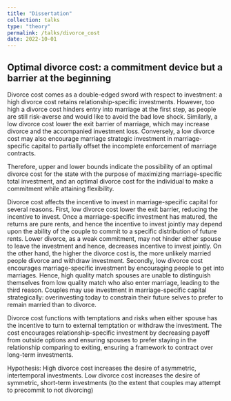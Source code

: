 ```yaml
---
title: "Dissertation"
collection: talks
type: "theory"
permalink: /talks/divorce_cost
date: 2022-10-01
---
```

## Optimal divorce cost: a commitment device but a barrier at the beginning

Divorce cost comes as a double-edged sword with respect to investment: a high divorce cost retains relationship-specific investments. However, too high a divorce cost hinders entry into marriage at the first step, as people are still risk-averse and would like to avoid the bad love shock. Similarly, a low divorce cost lower the exit barrier of marriage, which may increase divorce and the accompanied investment loss. Conversely, a low divorce cost may also encourage marriage strategic investment in marriage-specific capital to partially offset the incomplete enforcement of marriage contracts.

Therefore, upper and lower bounds indicate the possibility of an optimal divorce cost for the state with the purpose of maximizing marriage-specific total investment, and an optimal divorce cost for the individual to make a commitment while attaining flexibility.

Divorce cost affects the incentive to invest in marriage-specific capital for several reasons. First, low divorce cost lower the exit barrier, reducing the incentive to invest. Once a marriage-specific investment has matured, the returns are pure rents, and hence the incentive to invest jointly may depend upon the ability of the couple to commit to a specific distribution of future rents. Lower divorce, as a weak commitment, may not hinder either spouse to leave the investment and hence, decreases incentive to invest jointly. On the other hand, the higher the divorce cost is, the more unlikely married people divorce and withdraw investment. Secondly, low divorce cost encourages marriage-specific investment by encouraging people to get into marriages. Hence, high quality match spouses are unable to distinguish themselves from low quality match who also enter marriage, leading to the third reason. Couples may use investment in marriage-specific capital strategically: overinvesting today to constrain their future selves to prefer to remain married than to divorce.

Divorce cost functions with temptations and risks when either spouse has the incentive to turn to external temptation or withdraw the investment. The cost encourages relationship-specific investment by decreasing payoff from outside options and ensuring spouses to prefer staying in the relationship comparing to exiting, ensuring a framework to contract over long-term investments.

Hypothesis: High divorce cost increases the desire of asymmetric, intertemporal investments. Low divorce cost increases the desire of symmetric, short-term investments (to the extent that couples may attempt to precommit to not divorcing)
